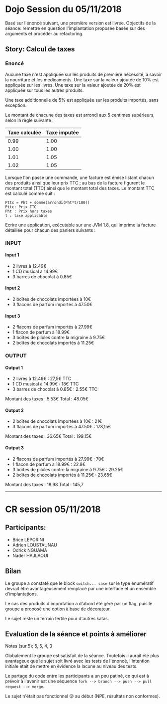 # Dojo Session du 05/11/2018

Basé sur l'énoncé suivant, une première version est livrée. 
Objectifs de la séance: remettre en question l'implantation proposée basée sur des arguments 
et procéder au refactoring.


## Story: Calcul de taxes

### Enoncé

Aucune taxe n'est appliquée sur les produits de première nécessité, à savoir la nourriture et les médicaments.
Une taxe sur la valeur ajoutée de 10% est appliquée sur les livres.
Une taxe sur la valeur ajoutée de 20% est appliquée sur tous les autres produits.

Une taxe additionnelle de 5% est appliquée sur les produits importés, sans exception.

Le montant de chacune des taxes est arrondi aux 5 centimes supérieurs, selon la règle suivante :

| Taxe calculée | Taxe imputée |
|---------------|--------------|
|          0.99 |         1.00 |
|          1.00 |         1.00 |
|          1.01 |         1.05 |
|          1.02 |         1.05 |

Lorsque l'on passe une commande, une facture est émise listant chacun des produits ainsi que leur
prix TTC ; au bas de la facture figurent le montant total (TTC) ainsi que le montant total des taxes.
Le montant TTC est calculé comme suit :
```
Pttc = Pht + somme(arrondi(Pht*t/100))
Pttc: Prix TTC
Pht : Prix hors taxes
t : taxe applicable
``` 

Ecrire une application, exécutable sur une JVM 1.8, qui imprime la facture détaillée pour chacun des
paniers suivants :

 
### INPUT

#### Input 1

* 2 livres à 12.49€
* 1 CD musical à 14.99€
* 3 barres de chocolat à 0.85€

#### Input 2

* 2 boïtes de chocolats importées à 10€
* 3 flacons de parfum importés à 47.50€

#### Input 3

* 2 flacons de parfum importés à 27.99€
* 1 flacon de parfum à 18.99€
* 3 boïtes de pilules contre la migraine à 9.75€
* 2 boïtes de chocolats importés à 11.25€

### OUTPUT

#### Output 1

* 2 livres à 12.49€ : 27,5€ TTC
* 1 CD musical à 14.99€ : 18€ TTC
* 3 barres de chocolat à 0.85€ : 2.55€ TTC

Montant des taxes : 5.53€
Total : 48.05€

#### Output 2

* 2 boïtes de chocolats importées à 10€ : 21€
* 3 flacons de parfum importés à 47.50€ : 178,15€

Montant des taxes : 36.65€
Total : 199.15€

#### Output 3

* 2 flacons de parfum importés à 27.99€ : 70€
* 1 flacon de parfum à 18.99€ : 22.8€
* 3 boïtes de pilules contre la migraine à 9.75€ : 29.25€
* 2 boïtes de chocolats importés à 11.25€ : 23.65€

Montant des taxes : 18.98
Total : 145,7

---------------------------------------------------------------

# CR session 05/11/2018

## Participants:

- Brice LEPORINI
- Adrien LOUSTAUNAU
- Odrick NGUAMA
- Nader HAJLAOUI

## Bilan

Le groupe a constaté que le block `switch... case` sur le type énumératif devrait être avantageusement remplacé par une interface et un ensemble d'implantations.

Le cas des produits d'importation a d'abord été géré par un flag, puis le groupe a proposé une option à base de décorateur.

Le sujet reste un terrain fertile pour d'autres katas.

## Evaluation de la séance et points à améliorer

Notes (sur 5): 5, 5, 4, 3

Globalement le groupe est satisfait de la séance. Toutefois il aurait été plus avantageux que le sujet soit livré avec les tests de l'énoncé, l'intention initiale était de mettre en évidence la lacune au niveau des tests.

Le partage du code entre les participants a un peu patiné, ce qui est à prévoir à l'avenir est une séquence `fork --> branch --> push --> pull request --> merge`.  

Le sujet n'était pas fonctionnel 😜 au début (NPE, résultats non conformes). 